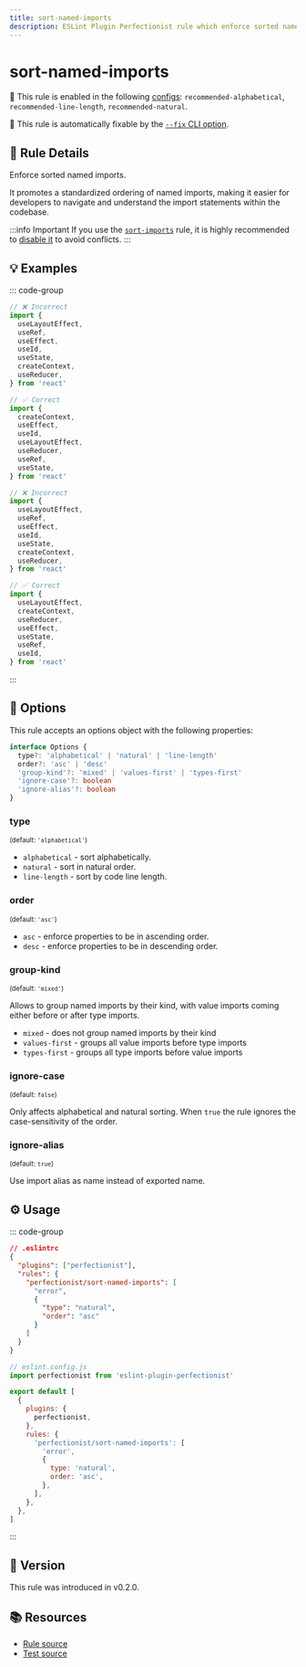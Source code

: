 ```yaml
---
title: sort-named-imports
description: ESLint Plugin Perfectionist rule which enforce sorted named imports
---
```


# sort-named-imports

💼 This rule is enabled in the following [configs](/configs/): `recommended-alphabetical`, `recommended-line-length`, `recommended-natural`.

🔧 This rule is automatically fixable by the [`--fix` CLI option](https://eslint.org/docs/latest/user-guide/command-line-interface#--fix).

<!-- end auto-generated rule header -->

## 📖 Rule Details

Enforce sorted named imports.

It promotes a standardized ordering of named imports, making it easier for developers to navigate and understand the import statements within the codebase.

:::info Important
If you use the [`sort-imports`](https://eslint.org/docs/latest/rules/sort-imports) rule, it is highly recommended to [disable it](https://eslint.org/docs/latest/use/configure/rules#using-configuration-files-1) to avoid conflicts.
:::

## 💡 Examples

::: code-group

<!-- prettier-ignore -->
```js [Alphabetical and Natural Sorting]
// ❌ Incorrect
import {
  useLayoutEffect,
  useRef,
  useEffect,
  useId,
  useState,
  createContext,
  useReducer,
} from 'react'

// ✅ Correct
import {
  createContext,
  useEffect,
  useId,
  useLayoutEffect,
  useReducer,
  useRef,
  useState,
} from 'react'
```

<!-- prettier-ignore -->
```js [Sorting by Line Length]
// ❌ Incorrect
import {
  useLayoutEffect,
  useRef,
  useEffect,
  useId,
  useState,
  createContext,
  useReducer,
} from 'react'

// ✅ Correct
import {
  useLayoutEffect,
  createContext,
  useReducer,
  useEffect,
  useState,
  useRef,
  useId,
} from 'react'
```

:::

## 🔧 Options

This rule accepts an options object with the following properties:

```ts
interface Options {
  type?: 'alphabetical' | 'natural' | 'line-length'
  order?: 'asc' | 'desc'
  'group-kind'?: 'mixed' | 'values-first' | 'types-first'
  'ignore-case'?: boolean
  'ignore-alias'?: boolean
}
```

### type

<sub>(default: `'alphabetical'`)</sub>

- `alphabetical` - sort alphabetically.
- `natural` - sort in natural order.
- `line-length` - sort by code line length.

### order

<sub>(default: `'asc'`)</sub>

- `asc` - enforce properties to be in ascending order.
- `desc` - enforce properties to be in descending order.

### group-kind

<sub>(default: `'mixed'`)</sub>

Allows to group named imports by their kind, with value imports coming either before or after type imports.

- `mixed` - does not group named imports by their kind
- `values-first` - groups all value imports before type imports
- `types-first` - groups all type imports before value imports

### ignore-case

<sub>(default: `false`)</sub>

Only affects alphabetical and natural sorting. When `true` the rule ignores the case-sensitivity of the order.

### ignore-alias

<sub>(default: `true`)</sub>

Use import alias as name instead of exported name.

## ⚙️ Usage

::: code-group

```json [Legacy Config]
// .eslintrc
{
  "plugins": ["perfectionist"],
  "rules": {
    "perfectionist/sort-named-imports": [
      "error",
      {
        "type": "natural",
        "order": "asc"
      }
    ]
  }
}
```

```js [Flat Config]
// eslint.config.js
import perfectionist from 'eslint-plugin-perfectionist'

export default [
  {
    plugins: {
      perfectionist,
    },
    rules: {
      'perfectionist/sort-named-imports': [
        'error',
        {
          type: 'natural',
          order: 'asc',
        },
      ],
    },
  },
]
```

:::

## 🚀 Version

This rule was introduced in v0.2.0.

## 📚 Resources

- [Rule source](https://github.com/azat-io/eslint-plugin-perfectionist/blob/main/rules/sort-named-imports.ts)
- [Test source](https://github.com/azat-io/eslint-plugin-perfectionist/blob/main/test/sort-named-imports.test.ts)
